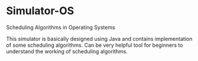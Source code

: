 # Simulator-OS

Scheduling Algorithms in Operating Systems

This simulator is basically designed using Java and contains implementation of some scheduling algorithms. Can be very helpful tool for beginners to understand the working of scheduling algorithms.

